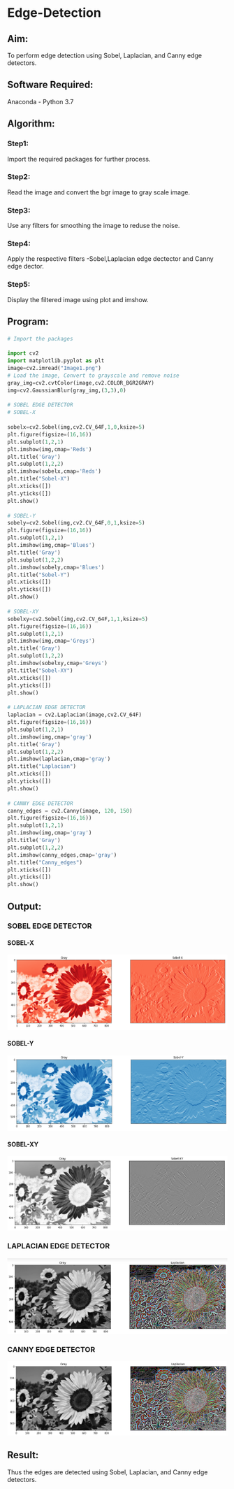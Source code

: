 # Edge-Detection
## Aim:
To perform edge detection using Sobel, Laplacian, and Canny edge detectors.

## Software Required:
Anaconda - Python 3.7

## Algorithm:
### Step1:
Import the required packages for further process.
<br>


### Step2:
Read the image and convert the bgr image to gray scale image.
<br>

### Step3:
Use any filters for smoothing the image to reduse the noise.
<br>

### Step4:
Apply the respective filters -Sobel,Laplacian edge dectector and Canny edge dector.
<br>

### Step5:
Display the filtered image using plot and imshow.
<br>

## Program:

``` Python
# Import the packages

import cv2
import matplotlib.pyplot as plt
image=cv2.imread("Image1.png")
# Load the image, Convert to grayscale and remove noise
gray_img=cv2.cvtColor(image,cv2.COLOR_BGR2GRAY)
img=cv2.GaussianBlur(gray_img,(3,3),0)

# SOBEL EDGE DETECTOR
# SOBEL-X

sobelx=cv2.Sobel(img,cv2.CV_64F,1,0,ksize=5)
plt.figure(figsize=(16,16))
plt.subplot(1,2,1)
plt.imshow(img,cmap='Reds')
plt.title('Gray')
plt.subplot(1,2,2)
plt.imshow(sobelx,cmap='Reds')
plt.title("Sobel-X")
plt.xticks([])
plt.yticks([])
plt.show()

# SOBEL-Y
sobely=cv2.Sobel(img,cv2.CV_64F,0,1,ksize=5)
plt.figure(figsize=(16,16))
plt.subplot(1,2,1)
plt.imshow(img,cmap='Blues')
plt.title('Gray')
plt.subplot(1,2,2)
plt.imshow(sobely,cmap='Blues')
plt.title("Sobel-Y")
plt.xticks([])
plt.yticks([])
plt.show()

# SOBEL-XY
sobelxy=cv2.Sobel(img,cv2.CV_64F,1,1,ksize=5)
plt.figure(figsize=(16,16))
plt.subplot(1,2,1)
plt.imshow(img,cmap='Greys')
plt.title('Gray')
plt.subplot(1,2,2)
plt.imshow(sobelxy,cmap='Greys')
plt.title("Sobel-XY")
plt.xticks([])
plt.yticks([])
plt.show()

# LAPLACIAN EDGE DETECTOR
laplacian = cv2.Laplacian(image,cv2.CV_64F)
plt.figure(figsize=(16,16))
plt.subplot(1,2,1)
plt.imshow(img,cmap='gray')
plt.title('Gray')
plt.subplot(1,2,2)
plt.imshow(laplacian,cmap='gray')
plt.title("Laplacian")
plt.xticks([])
plt.yticks([])
plt.show()

# CANNY EDGE DETECTOR
canny_edges = cv2.Canny(image, 120, 150)
plt.figure(figsize=(16,16))
plt.subplot(1,2,1)
plt.imshow(img,cmap='gray')
plt.title('Gray')
plt.subplot(1,2,2)
plt.imshow(canny_edges,cmap='gray')
plt.title("Canny_edges")
plt.xticks([])
plt.yticks([])
plt.show()
```
## Output:
### SOBEL EDGE DETECTOR
#### SOBEL-X
![output](./x.png)
<br>

#### SOBEL-Y
![output](./y.png)
<br>

#### SOBEL-XY
![output](./xy.png)
<br>

### LAPLACIAN EDGE DETECTOR
![output](./laplacian.png)
<br>

### CANNY EDGE DETECTOR
![output](./canny.png)
<br>

## Result:
Thus the edges are detected using Sobel, Laplacian, and Canny edge detectors.
